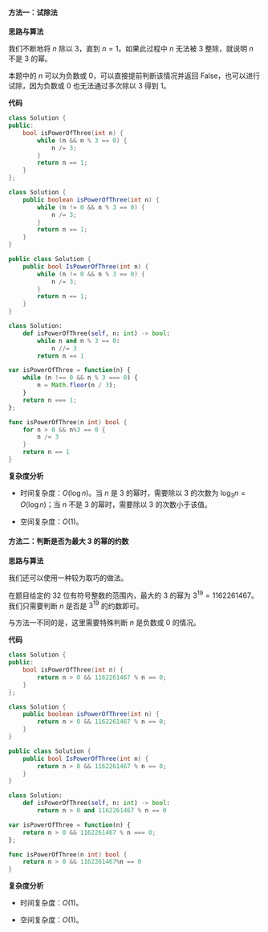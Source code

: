 #### 方法一：试除法

**思路与算法**

我们不断地将 $n$ 除以 $3$，直到 $n=1$。如果此过程中 $n$ 无法被 $3$ 整除，就说明 $n$ 不是 $3$ 的幂。

本题中的 $n$ 可以为负数或 $0$，可以直接提前判断该情况并返回 $\text{False}$，也可以进行试除，因为负数或 $0$ 也无法通过多次除以 $3$ 得到 $1$。

**代码**

```C++ [sol1-C++]
class Solution {
public:
    bool isPowerOfThree(int n) {
        while (n && n % 3 == 0) {
            n /= 3;
        }
        return n == 1;
    }
};
```

```Java [sol1-Java]
class Solution {
    public boolean isPowerOfThree(int n) {
        while (n != 0 && n % 3 == 0) {
            n /= 3;
        }
        return n == 1;
    }
}
```

```C# [sol1-C#]
public class Solution {
    public bool IsPowerOfThree(int n) {
        while (n != 0 && n % 3 == 0) {
            n /= 3;
        }
        return n == 1;
    }
}
```

```Python [sol1-Python3]
class Solution:
    def isPowerOfThree(self, n: int) -> bool:
        while n and n % 3 == 0:
            n //= 3
        return n == 1
```

```JavaScript [sol1-JavaScript]
var isPowerOfThree = function(n) {
    while (n !== 0 && n % 3 === 0) {
        n = Math.floor(n / 3);
    }
    return n === 1;
};
```

```go [sol1-Golang]
func isPowerOfThree(n int) bool {
    for n > 0 && n%3 == 0 {
        n /= 3
    }
    return n == 1
}
```

**复杂度分析**

- 时间复杂度：$O(\log n)$。当 $n$ 是 $3$ 的幂时，需要除以 $3$ 的次数为 $\log_3 n = O(\log n)$；当 $n$ 不是 $3$ 的幂时，需要除以 $3$ 的次数小于该值。

- 空间复杂度：$O(1)$。

#### 方法二：判断是否为最大 $3$ 的幂的约数

**思路与算法**

我们还可以使用一种较为取巧的做法。

在题目给定的 $32$ 位有符号整数的范围内，最大的 $3$ 的幂为 $3^{19} = 1162261467$。我们只需要判断 $n$ 是否是 $3^{19}$ 的约数即可。

与方法一不同的是，这里需要特殊判断 $n$ 是负数或 $0$ 的情况。

**代码**

```C++ [sol2-C++]
class Solution {
public:
    bool isPowerOfThree(int n) {
        return n > 0 && 1162261467 % n == 0;
    }
};
```

```Java [sol2-Java]
class Solution {
    public boolean isPowerOfThree(int n) {
        return n > 0 && 1162261467 % n == 0;
    }
}
```

```C# [sol2-C#]
public class Solution {
    public bool IsPowerOfThree(int n) {
        return n > 0 && 1162261467 % n == 0;
    }
}
```

```Python [sol2-Python3]
class Solution:
    def isPowerOfThree(self, n: int) -> bool:
        return n > 0 and 1162261467 % n == 0
```

```JavaScript [sol2-JavaScript]
var isPowerOfThree = function(n) {
    return n > 0 && 1162261467 % n === 0;
};
```

```go [sol2-Golang]
func isPowerOfThree(n int) bool {
    return n > 0 && 1162261467%n == 0
}
```

**复杂度分析**

- 时间复杂度：$O(1)$。

- 空间复杂度：$O(1)$。